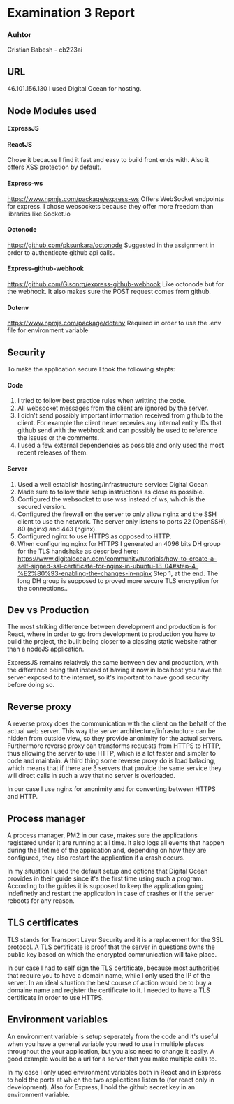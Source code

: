 # Examination 3 Report
### Auhtor
Cristian Babesh - cb223ai
## URL
46.101.156.130
I used Digital Ocean for hosting.
## Node Modules used
#### ExpressJS
#### ReactJS
   Chose it because I find it fast and easy to build front ends with. Also it offers XSS protection by default.
#### Express-ws
  https://www.npmjs.com/package/express-ws
  Offers WebSocket endpoints for express. I chose websockets because they offer more freedom than libraries like Socket.io
#### Octonode
  https://github.com/pksunkara/octonode
  Suggested in the assignment in order to authenticate github api calls.
#### Express-github-webhook
  https://github.com/Gisonrg/express-github-webhook
  Like octonode but for the webhook. It also makes sure the POST request comes from github.
#### Dotenv
  https://www.npmjs.com/package/dotenv
  Required in order to use the .env file for environment variable
## Security
  To make the application secure I took the following stepts:
  #### Code
  1. I tried to follow best practice rules when writting the code.
  1. All websocket messages from the client are ignored by the server.
  1. I didn't send possibly important information received from github to the client. For example the client never recevies any internal entity IDs that github send with the webhook and can possibly be used to reference the issues or the comments.
  1. I used a few external dependencies as possible and only used the most recent releases of them.
  #### Server
  1. Used a well establish hosting/infrastructure service: Digital Ocean
  1. Made sure to follow their setup instructions as close as possible.
  1. Configured the websocket to use wss instead of ws, which is the secured version.
  1. Configured the firewall on the server to only allow nginx and the SSH client to use the network. The server only listens to ports 22 (OpenSSH), 80 (nginx) and 443 (nginx).
  1. Configured nginx to use HTTPS as opposed to HTTP.
  1. When configuring nginx for HTTPS I generated an 4096 bits DH group for the TLS handshake as described here: https://www.digitalocean.com/community/tutorials/how-to-create-a-self-signed-ssl-certificate-for-nginx-in-ubuntu-18-04#step-4-%E2%80%93-enabling-the-changes-in-nginx Step 1, at the end. The long DH group is supposed to proved more secure TLS encryption for the connections..
## Dev vs Production
The most striking difference between development and production is for React, where in order to go from development to production you have to build the project, the built being closer to a classing static website rather than a nodeJS application.

ExpressJS remains relatively the same between dev and production, with the difference being that instead of having it now in localhost you have the server exposed to the internet, so it's important to have good security before doing so.
## Reverse proxy
A reverse proxy does the communication with the client on the behalf of the actual web server. This way the server architecture/infrastucture can be hidden from outside view, so they provide anonimity for the actual servers. Furthermore reverse proxy can transforms requests from HTTPS to HTTP, thus allowing the server to use HTTP, which is a lot faster and simpler to code and maintain. A third thing some reverse proxy do is load balacing, which means that if there are 3 servers that provide the same service they will direct calls in such a way that no server is overloaded.

In our case I use nginx for anonimity and for converting between HTTPS and HTTP.
## Process manager
A process manager, PM2 in our case, makes sure the applications registered under it are running at all time. It also logs all events that happen during the lifetime of the application and, depending on how they are configured, they also restart the application if a crash occurs.

In my situation I used the default setup and options that Digital Ocean provides in their guide since it's the first time using such a program. According to the guides it is supposed to keep the application going indefinetly and restart the application in case of crashes or if the server reboots for any reason.
## TLS certificates
TLS stands for Transport Layer Security and it is a replacement for the SSL protocol. A TLS certificate is proof that the server in questions owns the public key based on which the encrypted communication will take place. 

In our case I had to self sign the TLS certificate, because most authorities that require you to have a domain name, while I only used the IP of the server. In an ideal situation the best course of action would be to buy a domaine name and register the certificate to it. I needed to have a TLS certificate in order to use HTTPS.
## Environment variables
An environment variable is setup seperately from the code and it's useful when you have a general variable you need to use in multiple places throughout the your application, but you also need to change it easily. A good example would be a url for a server that you make multiple calls to.

In my case I only used environment variables both in React and in Express to hold the ports at which the two applications listen to (for react only in development). Also for Express, I hold the github secret key in an environment variable.
